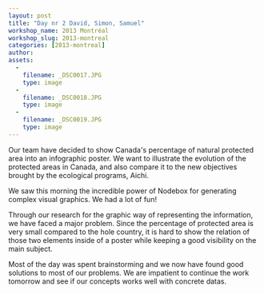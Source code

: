 ```yaml
---
layout: post
title: "Day nr 2 David, Simon, Samuel"
workshop_name: 2013 Montréal
workshop_slug: 2013-montreal
categories: [2013-montreal]
author:  
assets:
  -
    filename: _DSC0017.JPG
    type: image
  -
    filename: _DSC0018.JPG
    type: image
  -
    filename: _DSC0019.JPG
    type: image
---
```


Our team have decided to show Canada's percentage of natural protected area into an infographic poster. We want to illustrate the evolution of the protected areas in Canada, and also compare it to the new objectives brought by  the ecological programs, Aichi.

We saw this morning the incredible power of Nodebox for generating complex visual graphics. We had a lot of fun!

Through our research for the graphic way of representing the information, we have faced a major problem. Since the percentage of protected area is very small compared to the hole country, it is hard to show the relation of those two elements inside of a poster while keeping a good visibility on the main subject.

Most of the day was spent brainstorming and we now have found good solutions to most of our problems. We are impatient to continue the work tomorrow and see if our concepts works well with concrete datas.



